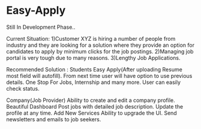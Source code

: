 # Easy-Apply

Still In Development Phase..

Current Situation:
1)Customer XYZ is hiring a number of people from industry and they are looking for a solution where they provide an option for candidates to apply by minimum clicks for the job postings.
2)Managing job portal is very tough due to many reasons.
3)Lengthy Job Applications.


Recommended Solution :
Students
Easy Apply(After uploading Resume most field will autofill).
From next time user will have option to use previous details.
One Stop For Jobs, Internship and many more.
User can easily check status.

Company(Job Provider)
Ability to create and edit a company profile.
Beautiful Dashboard
Post jobs with detailed job description.
Update the profile at any time.
Add New Services
Ability to upgrade the UI.
Send newsletters and emails to job seekers.
